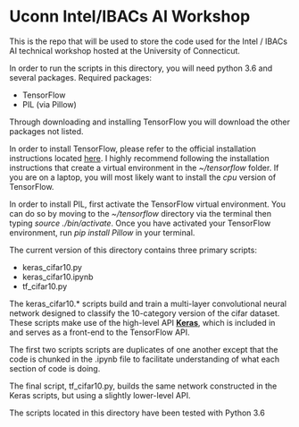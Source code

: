 # Uconn Intel/IBACs AI Workshop
This is the repo that will be used to store the code used 
for the Intel / IBACs AI technical workshop hosted at 
the University of Connecticut.

In order to run the scripts in this directory, you will 
need python 3.6 and several packages.
Required packages:
+ TensorFlow
+ PIL (via Pillow)

Through downloading and installing TensorFlow you will download 
the other packages not listed.

In order to install TensorFlow, please refer to the official installation
instructions located [here](https://www.tensorflow.org/install/).
I highly recommend following the installation instructions that create
a virtual environment in the *~/tensorflow* folder. If you are on a laptop,
you will most likely want to install the *cpu* version of TensorFlow.

In order to install PIL, first activate the TensorFlow virtual environment.
You can do so by moving to the *~/tensorflow* directory via the terminal then
typing *source ./bin/activate*.
Once you have activated your TensorFlow environment,
run *pip install Pillow* in your terminal.

The current version of this directory contains three primary scripts:
+ keras_cifar10.py
+ keras_cifar10.ipynb
+ tf_cifar10.py

The keras_cifar10.* scripts build and train a multi-layer convolutional
neural network designed to classify the 10-category version of the cifar dataset.
These scripts make use of the high-level API [**Keras**](https://keras.io),
which is included in and serves as a front-end to the TensorFlow API. 

The first two scripts scripts are duplicates of one another except that
the code is chunked in the .ipynb file to facilitate understanding of what
each section of code is doing. 

The final script, tf_cifar10.py, builds the same network constructed
in the Keras scripts, but using a slightly lower-level API. 

The scripts located in this directory have been tested with Python 3.6
